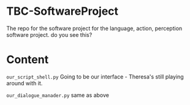 # TBC-SoftwareProject
The repo for the software project for the language, action, perception software project.
do you see this?

# Content
`our_script_shell.py` Going to be our interface - Theresa's still playing around with it.

`our_dialogue_manader.py` same as above
